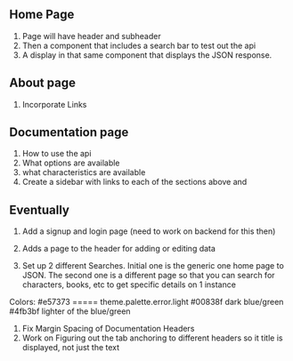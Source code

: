 ## Home Page
1. Page will have header and subheader
2. Then a component that includes a search bar to test out the api
3. A display in that same component that displays the JSON response.


## About page
1. Incorporate Links


## Documentation page
1. How to use the api
2. What options are available
3. what characteristics are available
4. Create a sidebar with links to each of the sections above and



## Eventually
1. Add a signup and login page (need to work on backend for this then)
2. Adds a page to the header for adding or editing data


1. Set up 2 different Searches. Initial one is the generic one home page to JSON. The second one is a different page so that you can search for characters, books, etc to get specific details on 1 instance



Colors: 
#e57373 ===== theme.palette.error.light
#00838f dark blue/green
#4fb3bf lighter of the blue/green


1. Fix Margin Spacing of Documentation Headers
2. Work on Figuring out the tab anchoring to different headers so it title is displayed, not just the text